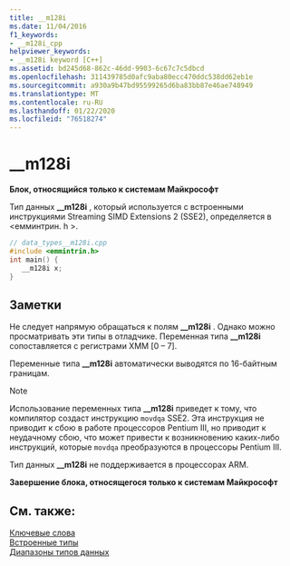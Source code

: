 ```yaml
---
title: __m128i
ms.date: 11/04/2016
f1_keywords:
- __m128i_cpp
helpviewer_keywords:
- __m128i keyword [C++]
ms.assetid: bd245d68-862c-46dd-9903-6c67c7c5dbcd
ms.openlocfilehash: 311439785d0afc9aba80ecc470ddc538dd62eb1e
ms.sourcegitcommit: a930a9b47bd95599265d6ba83bb87e46ae748949
ms.translationtype: MT
ms.contentlocale: ru-RU
ms.lasthandoff: 01/22/2020
ms.locfileid: "76518274"
---
```

# <a name="__m128i"></a>__m128i

**Блок, относящийся только к системам Майкрософт**

Тип данных **__m128i** , который используется с встроенными инструкциями Streaming SIMD Extensions 2 (SSE2), определяется в \<емминтрин. h >.

```cpp
// data_types__m128i.cpp
#include <emmintrin.h>
int main() {
   __m128i x;
}
```

## <a name="remarks"></a>Заметки

Не следует напрямую обращаться к полям **__m128i** . Однако можно просматривать эти типы в отладчике. Переменная типа **__m128i** сопоставляется с регистрами XMM [0 – 7].

Переменные типа **__m128i** автоматически выводятся по 16-байтным границам.

> [!NOTE]
>  Использование переменных типа **__m128i** приведет к тому, что компилятор создаст инструкцию `movdqa` SSE2. Эта инструкция не приводит к сбою в работе процессоров Pentium III, но приводит к неудачному сбою, что может привести к возникновению каких-либо инструкций, которые `movdqa` преобразуются в процессоры Pentium III.

Тип данных **__m128i** не поддерживается в процессорах ARM.

**Завершение блока, относящегося только к системам Майкрософт**

## <a name="see-also"></a>См. также:

[Ключевые слова](../cpp/keywords-cpp.md)<br/>
[Встроенные типы](../cpp/fundamental-types-cpp.md)<br/>
[Диапазоны типов данных](../cpp/data-type-ranges.md)
